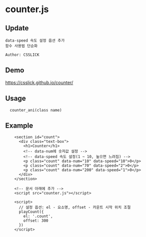 # counter.js
## Update
```
data-speed 속도 설정 옵션 추가
함수 사용법 단순화
```
```
Author: CSSLICK
```

## Demo 
https://csslick.github.io/counter/

## Usage 
```
  counter_ani(class name)
```

## Example
```
    <section id="count">
      <div class="text-box">
        <h1>Counter</h1>
        <!-- data-num에 숫자값 설정 -->
        <!-- data-speed 속도 설정(1 ~ 10, 높으면 느려짐) -->
        <p class="count" data-num="10" data-speed="10">0</p>
        <p class="count" data-num="70" data-speed="2">0</p>
        <p class="count" data-num="200" data-speed="1">0</p>
      </div>
    </section>
    
    <!-- 문서 아래에 추가 -->
    <script src="counter.js"></script>
    
    <script>
      // 설정 옵션: el - 요소명, offset - 카운트 시작 위치 조절
      playCount({
        el: '.count',
        offset: 300
      })
    </script>

```

